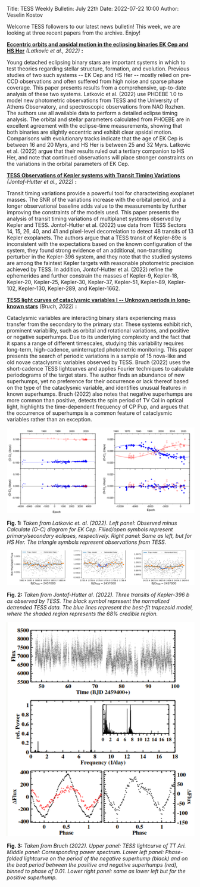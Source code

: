 Title: TESS Weekly Bulletin: July 22th
Date: 2022-07-22 10:00
Author: Veselin Kostov

Welcome TESS followers to our latest news bulletin! This week, we are looking at three recent papers from the archive. Enjoy!


**[Eccentric orbits and apsidal motion in the eclipsing binaries EK Cep and HS Her](https://arxiv.org/abs/2207.09838)** *(Latkovic et al., 2022)* **:**

Young detached eclipsing binary stars are important systems in which to test theories regarding stellar structure, formation, and evolution. Previous studies of two such systems -- EK Cep and HS Her -- mostly relied on pre-CCD observations and often suffered from high noise and sparse phase coverage. This paper presents results from a comprehensive, up-to-date analysis of these two systems. Latkovic et al. (2022) use PHOEBE 1.0 to model new photometric observations from TESS and the University of Athens Observatory, and spectroscopic observations from NAO Rozhen. The authors use all available data to perform a detailed eclipse timing analysis. The orbital and stellar parameters calculated from PHOEBE are in excellent agreement with the eclipse-time measurements, showing that both binaries are slightly eccentric and exhibit clear apsidal motion. Comparisons with evolutionary tracks indicate that the age of EK Cep is between 16 and 20 Myrs, and HS Her is between 25 and 32 Myrs. Latkovic et al. (2022) argue that their results ruled out a tertiary companion to HS Her, and note that continued observations will place stronger constraints on the variations in the orbital parameters of EK Cep. 


**[TESS Observations of Kepler systems with Transit Timing Variations](https://arxiv.org/abs/2207.08917)** *(Jontof-Hutter et al., 2022)* **:**

Transit timing variations provide a powerful tool for characterizing exoplanet masses. The SNR of the variations increase with the orbital period, and a longer observational baseline adds value to the measurements by further improving the constraints of the models used. This paper presents the analysis of transit timing variations of multiplanet systems observed by Kepler and TESS. Jontof-Hutter et al. (2022) use data from TESS Sectors 14, 15, 26, 40, and 41 and pixel-level decorrelation to detect 48 transits of 13 Kepler exoplanets. The authors argue that a TESS transit of Kepler-89e is inconsistent with the expectations based on the known configuration of the system, they found strong evidence of an additional, non-transiting perturber in the Kepler-396 system, and they note that the studied systems are among the faintest Kepler targets with reasonable photometric precision achieved by TESS. In addition, Jontof-Hutter et al. (2022) refine the ephemerides and further constrain the masses of Kepler-9, Kepler-18, Kepler-20, Kepler-25, Kepler-30, Kepler-37, Kepler-51, Kepler-89, Kepler-102, Kepler-130, Kepler-289, and Kepler-1662.
 

**[TESS light curves of cataclysmic variables I -- Unknown periods in long-known stars](https://arxiv.org/abs/2207.08203)** *(Bruch, 2022)* **:**

Cataclysmic variables are interacting binary stars experiencing mass transfer from the secondary to the primary star. These systems exhibit rich, prominent variability, such as orbital and rotational variations, and positive or negative superhumps. Due to its underlying complexity and the fact that it spans a range of different timescales, studying this variability requires long-term, high-cadence, uninterrupted photometric monitoring. This paper presents the search of periodic variations in a sample of 15 nova-like and old novae cataclysmic variables observed by TESS. Bruch (2022) uses the short-cadence TESS lightcurves and applies Fourier techniques to calculate periodograms of the target stars. The author finds an abundance of new superhumps, yet no preference for their occurrence or lack thereof based on the type of the cataclysmic variable, and identifies unusual features in known superhumps. Bruch (2022) also notes that negative superhumps are more common than positive, detects the spin period of TV Col in optical light, highlights the time-dependent frequency of CP Pup, and argues that the occurrence of superhumps is a common feature of cataclysmic variables rather than an exception. 
 

![Latkovic2022](images/news/Latkovic_2022_Fig7.png)

**Fig. 1:** *Taken from Latkovic et. al. (2022). Left panel: Observed minus Calculate (O-C) diagram for EK Cep. Filled/open symbols represent primary/secondary eclipses, respectively. Right panel: Same as left, but for HS Her. The triangle symbols represent observations from TESS.*

![Jontof_Hutter2022](images/news/Jontof_Hutter_2022_Fig3.png)

**Fig. 2:** *Taken from Jontof-Hutter al. (2022). Three transits of Kepler-396 b as observed by TESS. The black symbol represent the normalized detrended TESS data. The blue lines represent the best-fit trapezoid model, where the shaded region represents the 68% credible region.*

![Bruch2022](images/news/Bruch_2022_Fig3.png)

**Fig. 3:** *Taken from Bruch (2022). Upper panel: TESS lightcurve of TT Ari. Middle panel: Corresponding power spectrum. Lower left panel: Phase-folded lightcurve on the period of the negative superhump (black) and on the beat period between the positive and negative superhumps (red), binned to phase of 0.01. Lower right panel: same as lower left but for the positive superhump.*
